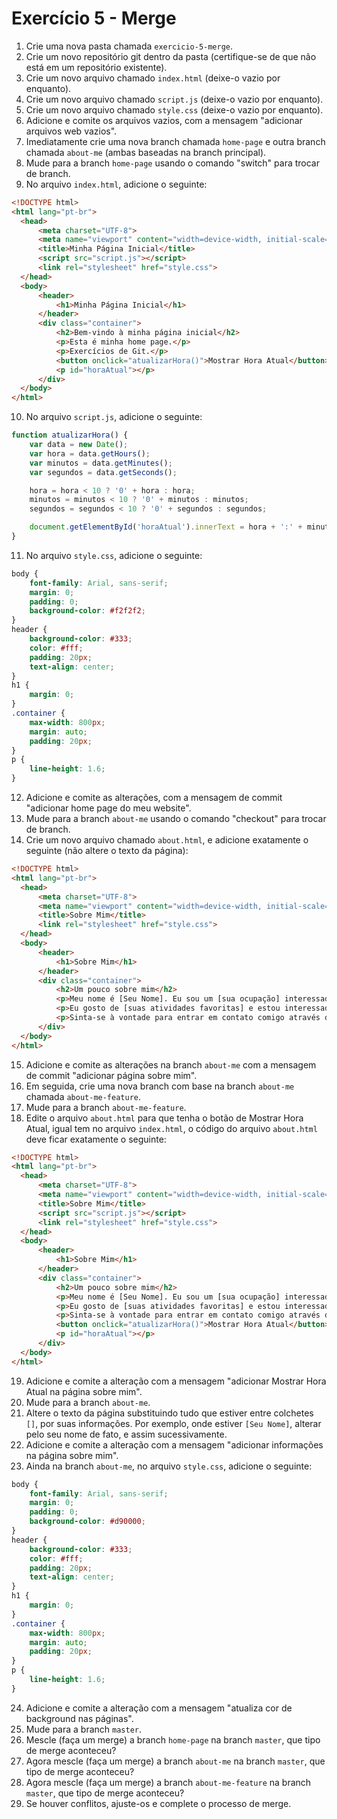 # Exercício 5 - Merge

1. Crie uma nova pasta chamada `exercicio-5-merge`.
2. Crie um novo repositório git dentro da pasta (certifique-se de que não está em um repositório existente).
3. Crie um novo arquivo chamado `index.html` (deixe-o vazio por enquanto).
4. Crie um novo arquivo chamado `script.js` (deixe-o vazio por enquanto).
5. Crie um novo arquivo chamado `style.css` (deixe-o vazio por enquanto).
6. Adicione e comite os arquivos vazios, com a mensagem "adicionar arquivos web vazios".
7. Imediatamente crie uma nova branch chamada `home-page` e outra branch chamada `about-me` (ambas baseadas na branch principal).
8. Mude para a branch `home-page` usando o comando "switch" para trocar de branch.
9. No arquivo `index.html`, adicione o seguinte:

```html
<!DOCTYPE html>
<html lang="pt-br">
  <head>
      <meta charset="UTF-8">
      <meta name="viewport" content="width=device-width, initial-scale=1.0">
      <title>Minha Página Inicial</title>
      <script src="script.js"></script>
      <link rel="stylesheet" href="style.css">
  </head>
  <body>
      <header>
          <h1>Minha Página Inicial</h1>
      </header>
      <div class="container">
          <h2>Bem-vindo à minha página inicial</h2>
          <p>Esta é minha home page.</p>
          <p>Exercícios de Git.</p>
          <button onclick="atualizarHora()">Mostrar Hora Atual</button>
          <p id="horaAtual"></p>
      </div>
  </body>
</html>

```

10. No arquivo `script.js`, adicione o seguinte:

```javascript
function atualizarHora() {
    var data = new Date();
    var hora = data.getHours();
    var minutos = data.getMinutes();
    var segundos = data.getSeconds();

    hora = hora < 10 ? '0' + hora : hora;
    minutos = minutos < 10 ? '0' + minutos : minutos;
    segundos = segundos < 10 ? '0' + segundos : segundos;

    document.getElementById('horaAtual').innerText = hora + ':' + minutos + ':' + segundos;
}

```

11. No arquivo `style.css`, adicione o seguinte:

```css
body {
    font-family: Arial, sans-serif;
    margin: 0;
    padding: 0;
    background-color: #f2f2f2;
}
header {
    background-color: #333;
    color: #fff;
    padding: 20px;
    text-align: center;
}
h1 {
    margin: 0;
}
.container {
    max-width: 800px;
    margin: auto;
    padding: 20px;
}
p {
    line-height: 1.6;
}

```

12. Adicione e comite as alterações, com a mensagem de commit "adicionar home page do meu website".
13. Mude para a branch `about-me` usando o comando "checkout" para trocar de branch.
14. Crie um novo arquivo chamado `about.html`, e adicione exatamente o seguinte (não altere o texto da página):

```html
<!DOCTYPE html>
<html lang="pt-br">
  <head>
      <meta charset="UTF-8">
      <meta name="viewport" content="width=device-width, initial-scale=1.0">
      <title>Sobre Mim</title>
      <link rel="stylesheet" href="style.css">
  </head>
  <body>
      <header>
          <h1>Sobre Mim</h1>
      </header>
      <div class="container">
          <h2>Um pouco sobre mim</h2>
          <p>Meu nome é [Seu Nome]. Eu sou um [sua ocupação] interessado em [seus interesses].</p>
          <p>Eu gosto de [suas atividades favoritas] e estou interessado em aprender mais sobre [áreas de interesse].</p>
          <p>Sinta-se à vontade para entrar em contato comigo através do meu e-mail: [seu e-mail].</p>
      </div>
  </body>
</html>

```

15. Adicione e comite as alterações na branch `about-me` com a mensagem de commit "adicionar página sobre mim".
16. Em seguida, crie uma nova branch com base na branch `about-me` chamada `about-me-feature`.
17. Mude para a branch `about-me-feature`.
18. Edite o arquivo `about.html` para que tenha o botão de Mostrar Hora Atual, igual tem no arquivo `index.html`, o código do arquivo `about.html` deve ficar exatamente o seguinte:

```html
<!DOCTYPE html>
<html lang="pt-br">
  <head>
      <meta charset="UTF-8">
      <meta name="viewport" content="width=device-width, initial-scale=1.0">
      <title>Sobre Mim</title>
      <script src="script.js"></script>
      <link rel="stylesheet" href="style.css">
  </head>
  <body>
      <header>
          <h1>Sobre Mim</h1>
      </header>
      <div class="container">
          <h2>Um pouco sobre mim</h2>
          <p>Meu nome é [Seu Nome]. Eu sou um [sua ocupação] interessado em [seus interesses].</p>
          <p>Eu gosto de [suas atividades favoritas] e estou interessado em aprender mais sobre [áreas de interesse].</p>
          <p>Sinta-se à vontade para entrar em contato comigo através do meu e-mail: [seu e-mail].</p>
          <button onclick="atualizarHora()">Mostrar Hora Atual</button>
          <p id="horaAtual"></p>
      </div>
  </body>
</html>

```

19. Adicione e comite a alteração com a mensagem "adicionar Mostrar Hora Atual na página sobre mim".
20. Mude para a branch `about-me`.
21. Altere o texto da página substituindo tudo que estiver entre colchetes `[]`, por suas informações. Por exemplo, onde estiver `[Seu Nome]`, alterar pelo seu nome de fato, e assim sucessivamente.
22. Adicione e comite a alteração com a mensagem "adicionar informações na página sobre mim".
23. Ainda na branch `about-me`, no arquivo `style.css`, adicione o seguinte:

```css
body {
    font-family: Arial, sans-serif;
    margin: 0;
    padding: 0;
    background-color: #d90000;
}
header {
    background-color: #333;
    color: #fff;
    padding: 20px;
    text-align: center;
}
h1 {
    margin: 0;
}
.container {
    max-width: 800px;
    margin: auto;
    padding: 20px;
}
p {
    line-height: 1.6;
}

```
24. Adicione e comite a alteração com a mensagem "atualiza cor de background nas páginas".
25. Mude para a branch `master`.
26. Mescle (faça um merge) a branch `home-page` na branch `master`, que tipo de merge aconteceu?
27. Agora mescle (faça um merge) a branch `about-me` na branch `master`, que tipo de merge aconteceu?
28. Agora mescle (faça um merge) a branch `about-me-feature` na branch `master`, que tipo de merge aconteceu?
29. Se houver conflitos, ajuste-os e complete o processo de merge.
